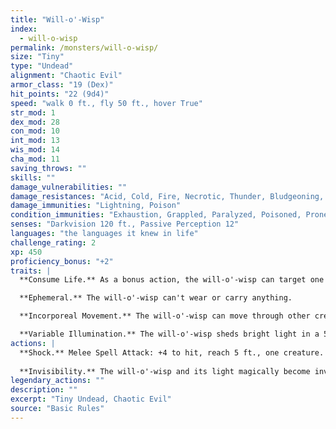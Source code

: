 ```yaml
---
title: "Will-o'-Wisp"
index:
  - will-o-wisp
permalink: /monsters/will-o-wisp/
size: "Tiny"
type: "Undead"
alignment: "Chaotic Evil"
armor_class: "19 (Dex)"
hit_points: "22 (9d4)"
speed: "walk 0 ft., fly 50 ft., hover True"
str_mod: 1
dex_mod: 28
con_mod: 10
int_mod: 13
wis_mod: 14
cha_mod: 11
saving_throws: ""
skills: ""
damage_vulnerabilities: ""
damage_resistances: "Acid, Cold, Fire, Necrotic, Thunder, Bludgeoning, Piercing, And Slashing From Nonmagical Weapons"
damage_immunities: "Lightning, Poison"
condition_immunities: "Exhaustion, Grappled, Paralyzed, Poisoned, Prone, Restrained, Unconscious"
senses: "Darkvision 120 ft., Passive Perception 12"
languages: "the languages it knew in life"
challenge_rating: 2
xp: 450
proficiency_bonus: "+2"
traits: |
  **Consume Life.** As a bonus action, the will-o'-wisp can target one creature it can see within 5 ft. of it that has 0 hit points and is still alive. The target must succeed on a DC 10 Constitution saving throw against this magic or die. If the target dies, the will-o'-wisp regains 10 (3d6) hit points.

  **Ephemeral.** The will-o'-wisp can't wear or carry anything.

  **Incorporeal Movement.** The will-o'-wisp can move through other creatures and objects as if they were difficult terrain. It takes 5 (1d10) force damage if it ends its turn inside an object.

  **Variable Illumination.** The will-o'-wisp sheds bright light in a 5- to 20-foot radius and dim light for an additional number of ft. equal to the chosen radius. The will-o'-wisp can alter the radius as a bonus action.
actions: |
  **Shock.** Melee Spell Attack: +4 to hit, reach 5 ft., one creature. Hit: 9 (2d8) lightning damage.
  
  **Invisibility.** The will-o'-wisp and its light magically become invisible until it attacks or uses its Consume Life, or until its concentration ends (as if concentrating on a spell).  
legendary_actions: ""
description: ""
excerpt: "Tiny Undead, Chaotic Evil"
source: "Basic Rules"
---
```


